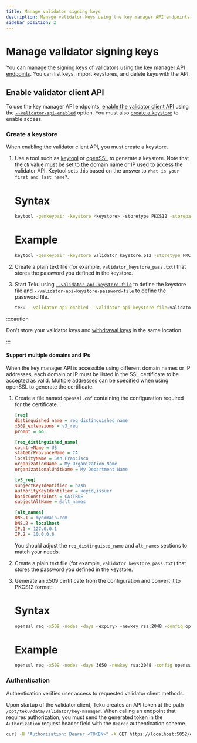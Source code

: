 ```yaml
---
title: Manage validator signing keys
description: Manage validator keys using the key manager API endpoints.
sidebar_position: 2
---
```


# Manage validator signing keys

You can manage the signing keys of validators using the
[key manager API endpoints](https://ethereum.github.io/keymanager-APIs/).
You can list keys, import keystores, and delete keys with the API.

## Enable validator client API

To use the key manager API endpoints,
[enable the validator client API](../../reference/rest.md#enable-the-validator-client-api)
using the [`--validator-api-enabled`](../../reference/cli/index.md#validator-api-enabled)
option.
You must also [create a keystore](#create-a-keystore) to enable access.

### Create a keystore

When enabling the validator client API, you must create a keystore.

1. Use a tool such as
    [keytool](https://docs.oracle.com/javase/6/docs/technotes/tools/solaris/keytool.html)
    or [openSSL](https://www.openssl.org/) to generate a keystore.
    Note that the `CN` value must be set to the domain name or IP used to access
    the validator API.
    Keytool sets this based on the answer to `What is your first and last name?`.

    <!--tabs-->

    # Syntax

    ```bash
    keytool -genkeypair -keystore <keystore> -storetype PKCS12 -storepass <password>
    ```

    # Example

    ```bash
    keytool -genkeypair -keystore validator_keystore.p12 -storetype PKCS12 -storepass changeit
    ```

    <!--/tabs-->

2. Create a plain text file (for example, `validator_keystore_pass.txt`) that
    stores the password you defined in the keystore.

3. Start Teku using
    [`--validator-api-keystore-file`](../../reference/cli/index.md#validator-api-keystore-file)
    to define the keystore file and
    [`--validator-api-keystore-password-file`](../../reference/cli/index.md#validator-api-keystore-password-file)
    to define the password file.

    ```bash title="Example"
    teku --validator-api-enabled --validator-api-keystore-file=validator_keystore.p12 --validator-api-keystore-password-file=validator_keystore_pass.txt
    ```

:::caution

Don't store your validator keys and
[withdrawal keys](../../concepts/withdrawals.md#withdrawal-keys) in the same
location.

:::

#### Support multiple domains and IPs

When the key manager API is accessible using different domain names or IP
addresses, each domain or IP must be listed in the SSL certificate to be
accepted as valid.
Multiple addresses can be specified when using openSSL to generate the certificate.

1. Create a file named `openssl.cnf` containing the configuration required for
    the certificate.

    ```ini title="openssl.cnf"
    [req]
    distinguished_name = req_distinguished_name
    x509_extensions = v3_req
    prompt = no

    [req_distinguished_name]
    countryName = US
    stateOrProvinceName = CA
    localityName = San Francisco
    organizationName = My Organization Name
    organizationalUnitName = My Department Name

    [v3_req]
    subjectKeyIdentifier = hash
    authorityKeyIdentifier = keyid,issuer
    basicConstraints = CA:TRUE
    subjectAltName = @alt_names

    [alt_names]
    DNS.1 = mydomain.com
    DNS.2 = localhost
    IP.1 = 127.0.0.1
    IP.2 = 10.0.0.6
    ```

    You should adjust the `req_distinguised_name` and `alt_names` sections to
    match your needs.

2. Create a plain text file (for example, `validator_keystore_pass.txt`) that
    stores the password you defined in the keystore.

3. Generate an x509 certificate from the configuration and convert it to PKCS12
    format:

    <!--tabs-->

    # Syntax

    ```bash
    openssl req -x509 -nodes -days <expiry> -newkey rsa:2048 -config openssl.cnf | openssl pkcs12 -export -out <keystore> -passout file:<password-file>
    ```

    # Example

    ```bash
    openssl req -x509 -nodes -days 3650 -newkey rsa:2048 -config openssl.cnf | openssl pkcs12 -export -out validator_keystore.p12 -passout file:validator_keystore_pass.txt
    ```

    <!--/tabs-->

### Authentication

Authentication verifies user access to requested validator client methods.

Upon startup of the validator client, Teku creates an API token at the path
`/opt/teku/data/validator/key-manager`.
When calling an endpoint that requires authorization, you must send the
generated token in the `Authorization` request header field with the `Bearer`
authentication scheme.

```bash title="Example"
curl -H "Authorization: Bearer <TOKEN>" -X GET https://localhost:5052/eth/v1/keystores
```
